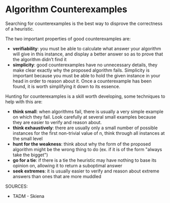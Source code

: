 # Algorithm Counterexamples

Searching for counterexamples is the best way to disprove the correctness of a heuristic.

The two important properties of good counterexamples are:
* **verifiability**: you must be able to calculate what answer your algorithm will give in this instance, and display a better answer so as to prove that the algorithm didn’t find it
* **simplicity**: good counterexamples have no unnecessary details, they make clear exactly why the proposed algorithm fails. Simplicity is important because you must be able to hold the given instance in your head in order to reason about it. Once a counterexample has been found, it is worth simplifying it down to its essence.

Hunting for counterexamples is a skill worth developing, some techniques to help with this are:
* **think small**: when algorithms fail, there is usually a very simple example on which they fail. Look carefully at several small examples because they are easier to verify and reason about.
* **think exhaustively**: there are usually only a small number of possible instances for the first non-trivial value of n, think through all instances at the small level
* **hunt for the weakness**: think about why the form of the proposed algorithm might be the wrong thing to do (ex. if it is of the form "always take the bigget")
* **go for a tie**: if there is a tie the heuristic may have nothing to base its opinion on, allowing it to return a suboptimal answer
* **seek extremes**: it is usually easier to verify and reason about extreme answers than ones that are more muddled

SOURCES:
* TADM - Skiena
